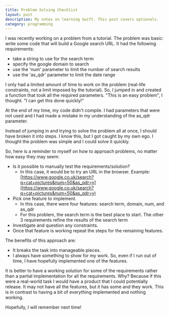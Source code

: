 ```yaml
---
title: Problem Solving Checklist
layout: post
description: My notes on learning Swift. This post covers optionals.
category: programming
---
```


I  was recently working on a problem from a tutorial.  The problem was basic: write some code that will build a Google search URL.  It had the following requirements:
* take a string to use for the search term
* specify the google domain to search
* use the 'num' parameter to limit the number of search results
* use the 'as_qdr' parameter to limit the date range 

I only had a limited amount of time to work on the problem (real-life constraints, not a limit imposed by the tutorial).  So, I jumped in and created a function that took all the required parameters.  "This is an easy problem", I thought. "I can get this done quickly!"

At the end of my time, my code didn't compile.  I had parameters that were not used and I had made a mistake in my understanding of the as_qdr parameter.

Instead of jumping in and trying to solve the problem all at once, I should have broken it into steps.  I know this, but I got caught by my own ego. I thought the problem was simple and I could solve it quickly.

So, here is a reminder to myself on how to approach problems, no matter how easy they may seem:

* Is it possible to manually test the requirements/solution?
    * In this case, it would be to try an URL in the browser. Example: [https://www.google.co.uk/search?q=cat+pictures&num=50&as_qdr=y](https://www.google.co.uk/search?q=cat+pictures&num=50&as_qdr=y)
* Pick one feature to implement.
    * In this case, there were four features: search term, domain, num, and as_qdr
    * For this problem, the search term is the best place to start.  The other 3 requirements refine the results of the search term
* Investigate and question any constraints. 
* Once that feature is working repeat the steps for the remaining features.

The benefits of this approach are:
* It breaks the task into manageable pieces.  
* I always have something to show for my work.  So, even if I run out of time, I have hopefully implemented one of the features. 

It is better to have a working solution for some of the requirements rather than a partial implementation for all the requirements. Why? Because if this were a real-world task I would have a product that I could potentially release. It may not have all the features, but it has some and they work. This is in contrast to having a bit of everything implemented and nothing working.

Hopefully, I will remember next time!

